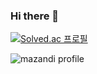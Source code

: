### Hi there 👋

[![Solved.ac
프로필](http://mazassumnida.wtf/api/v2/generate_badge?boj=ohhamma)](https://solved.ac/ohhamma)

![mazandi profile](http://mazandi.herokuapp.com/api?handle={ohhamma}&theme=dark)
